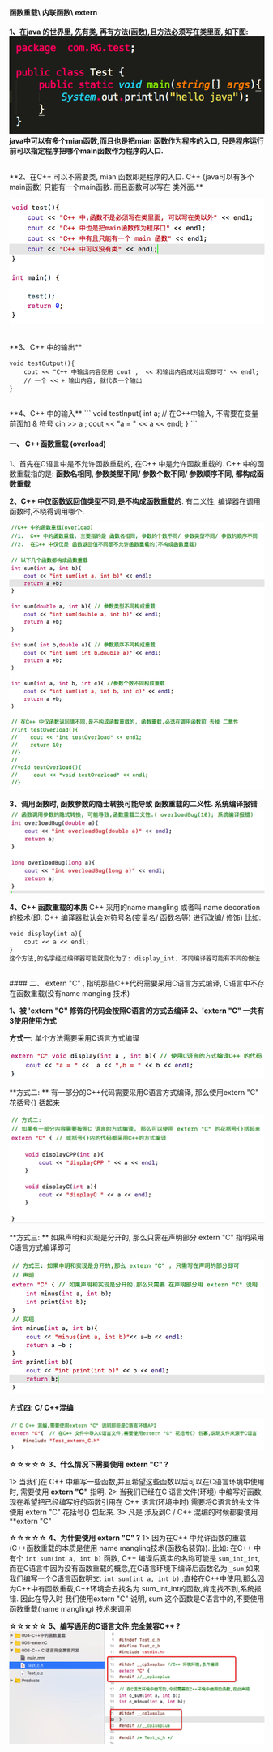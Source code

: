 #### 函数重载\ 内联函数\ extern

**1、在java 的世界里, 先有类, 再有方法(函数),且方法必须写在类里面, 如下图:
![](/assets/helloJava.png)
java中可以有多个mian函数,而且也是把mian 函数作为程序的入口, 只是程序运行前可以指定程序把哪个main函数作为程序的入口.**


<br>
**2、在C++ 可以不需要类, mian 函数即是程序的入口. C++ (java可以有多个main函数) 只能有一个main函数. 而且函数可以写在 类外面.**

![](/assets/Snip20190110_2.png)

<br>
**3、C++ 中的输出**

```
void testOutput(){
    cout << "C++ 中输出内容使用 cout ,  << 和输出内容成对出现即可" << endl;
    // 一个 << + 输出内容, 就代表一个输出
}
```

<br>
**4、C++ 中的输入**
```
void testInput{
    int a;
    // 在C++中输入, 不需要在变量前面加 & 符号
    cin >> a ;
    cout << "a = " << a << endl;
}
```


#### 一、 C++函数重载 (overload)

1、首先在C语言中是不允许函数重载的, 在C++ 中是允许函数重载的.
C++ 中的函数重载指的是: **函数名相同, 参数类型不同/ 参数个数不同/ 参数顺序不同, 都构成函数重载**

**2、C++ 中仅函数返回值类型不同,是不构成函数重载的**. 有二义性, 编译器在调用函数时,不晓得调用哪个.

![](/assets/Snip20190109_5.png)

**3、调用函数时, 函数参数的隐士转换可能导致 函数重载的二义性. 系统编译报错**
![](/assets/Snip20190110_9.png)


**4、C++ 函数重载的本质**
C++ 采用的name mangling 或者叫 name decoration的技术(即: C++ 编译器默认会对符号名(变量名/ 函数名等) 进行改编/ 修饰)
比如:
```
void display(int a){
    cout << a << endl;
}
这个方法,的名字经过编译器可能就变化为了: display_int. 不同编译器可能有不同的做法
```




<br>
#### 二、 extern "C" , 指明那些C++代码需要采用C语言方式编译, C语言中不存在函数重载(没有name manging 技术)

**1、被 'extern "C" 修饰的代码会按照C语言的方式去编译**
**2、'extern "C" 一共有3使用使用方式**

**方式一:**
单个方法需要采用C语言方式编译

![](/assets/Snip20190110_1.png)

**方式二: **
有一部分的C++代码需要采用C语言方式编译, 那么使用extern "C" 花括号{} 括起来

![](/assets/Snip20190110_3.png)

**方式三: **
如果声明和实现是分开的, 那么只需在声明部分 extern "C" 指明采用C语言方式编译即可 

![](/assets/Snip20190110_4.png)

**方式四: C/ C++混编**

![](/assets/Snip20190110_7.png)


**☆☆☆☆☆**
**3、什么情况下需要使用 extern "C" ?**
   
1> 当我们在 C++ 中编写一些函数,并且希望这些函数以后可以在C语言环境中使用时, 需要使用 **extern "C"** 指明.
2> 当我们已经在C 语言文件(环境) 中编写好函数, 现在希望把已经编写好的函数引用在 C++ 语言(环境中时) 需要将C语言的头文件使用 extern "C" 花括号{} 包起来.
3> 凡是 涉及到C / C++ 混编的时候都要使用  **extern "C"

**☆☆☆☆☆**
**4、为什要使用 extern "C" ?**
1> 因为在C++ 中允许函数的重载(C++函数重载的本质是使用 name mangling技术(函数名装饰)). 
比如: 在C++ 中有个 `int sum(int a, int b)` 函数, C++ 编译后真实的名称可能是 `sum_int_int`,而在C语言中因为没有函数重载的概念,在C语言环境下编译后函数名为 `_sum`
如果我们编写一个C语言函数明文: `int sum(int a, int b)` ,直接在C++中使用,那么因为C++中有函数重载,C++环境会去找名为 sum_int_int的函数,肯定找不到,系统报错. 因此在导入时 我们使用extern "C" 说明, sum 这个函数是C语言中的,不要使用函数重载(name mangling) 技术来调用


**☆☆☆☆☆**
**5、编写通用的C语言文件,完全兼容C++ ?**
![](/assets/Snip20190110_8.png)


